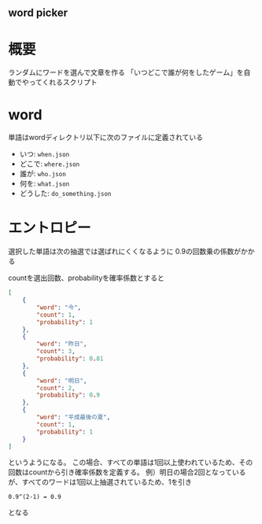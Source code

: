 word picker
--

# 概要
ランダムにワードを選んで文章を作る
「いつどこで誰が何をしたゲーム」を自動でやってくれるスクリプト

# word
単語はwordディレクトリ以下に次のファイルに定義されている

* いつ: `when.json` 
* どこで: `where.json`
* 誰が: `who.json`
* 何を: `what.json`
* どうした: `do_something.json`

# エントロピー
選択した単語は次の抽選では選ばれにくくなるように
0.9の回数乗の係数がかかる

countを選出回数、probabilityを確率係数とすると
```json
[
    {
        "word": "今",
        "count": 1,
        "probability": 1
    },
    {
        "word": "昨日",
        "count": 3,
        "probability": 0.81
    },
    {
        "word": "明日",
        "count": 2,
        "probability": 0.9
    },
    {
        "word": "平成最後の夏",
        "count": 1,
        "probability": 1
    }
]
```
というようになる。
この場合、すべての単語は1回以上使われているため、その回数はcountから引き確率係数を定義する。
例）明日の場合2回となっているが、すべてのワードは1回以上抽選されているため、1を引き

`0.9^(2-1) = 0.9`

となる